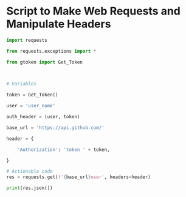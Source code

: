 # Script to Make Web Requests and Manipulate Headers
```Python
import requests

from requests.exceptions import *

from gtoken import Get_Token

  

# Variables

token = Get_Token()

user = 'user_name'

auth_header = (user, token)

base_url = 'https://api.github.com/'

header = {

    'Authorization': 'token ' + token,

}

# Actionable code
res = requests.get(f'{base_url}user', headers=header)

print(res.json())
```